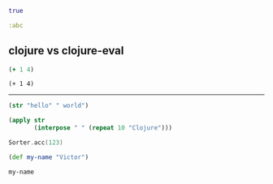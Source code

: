 ```clojure
true
```

```clojure
:abc
```

## clojure vs clojure-eval

```clojure
(+ 1 4)
```


```clojure-eval
(+ 1 4)
```


---


```clojure
(str "hello" " world")
```

```clojure
(apply str
	   (interpose " " (repeat 10 "Clojure")))
```

```go
Sorter.acc(123)
```

```clojure
(def my-name "Victor")
```

```clojure
my-name
```